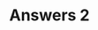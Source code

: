 ---
title: Answers 2
linktitle: Answers 2
toc: true
type: docs
draft: false
menu:
  mlis_rl:
    parent: "ans"
    weight: 20

# Prev/next pager order (if `docs_section_pager` enabled in `params.toml`)
# weight: 2
---